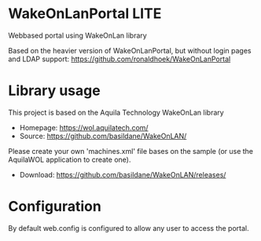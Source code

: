 # WakeOnLanPortal LITE
Webbased portal using WakeOnLan library

Based on the heavier version of WakeOnLanPortal, but without login pages and LDAP support:
https://github.com/ronaldhoek/WakeOnLanPortal

# Library usage
This project is based on the Aquila Technology WakeOnLan library
* Homepage: https://wol.aquilatech.com/
* Source: https://github.com/basildane/WakeOnLAN/

Please create your own 'machines.xml' file bases on the sample (or use the AquilaWOL application to create one).
* Download: https://github.com/basildane/WakeOnLAN/releases/

# Configuration
By default web.config is configured to allow any user to access the portal.
